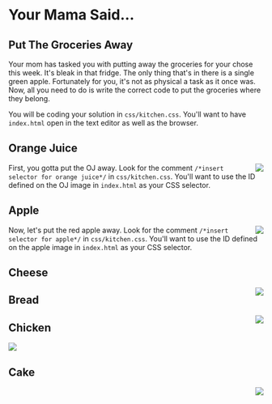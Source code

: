 # Your Mama Said...
## Put The Groceries Away

Your mom has tasked you with putting away the groceries for your chose this week. It's bleak in that fridge. The only thing that's in there is a single green apple. Fortunately for you, it's not as physical a task as it once was. Now, all you need to do is write the correct code to put the groceries where they belong.

You will be coding your solution in `css/kitchen.css`. You'll want to have `index.html` open in the text editor as well as the browser.


## Orange Juice
<img src="https://s3.amazonaws.com/after-school-assets/orange-juice.png" align="right">

First, you gotta put the OJ away. Look for the comment `/*insert selector for orange juice*/` in `css/kitchen.css`. You'll want to use the ID defined on the OJ image in `index.html` as your CSS selector.

## Apple
<img src="https://s3.amazonaws.com/after-school-assets/apple.gif" align="right">

Now, let's put the red apple away. Look for the comment `/*insert selector for apple*/` in `css/kitchen.css`. You'll want to use the ID defined on the apple image in `index.html` as your CSS selector.

## Cheese
<img src="https://s3.amazonaws.com/after-school-assets/cheese.png" align="right">

## Bread
<img src="https://s3.amazonaws.com/after-school-assets/bread.gif" align="right">

## Chicken
<img src="https://s3.amazonaws.com/after-school-assets/chicken-wings.png" alright="right">

## Cake
<img src="https://s3.amazonaws.com/after-school-assets/cake.png" align="right">
